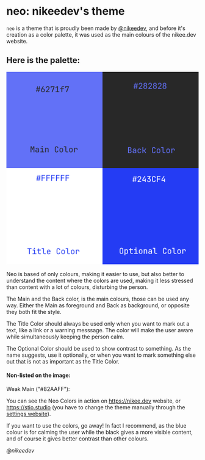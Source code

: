 # neo: nikeedev's theme

`neo` is a theme that is proudly been made by [@nikeedev](https://github.com/nikeedev), and before it's creation as a color palette, it was used as the main colours of the nikee.dev website. 

## Here is the palette:

![](Neo_Colours.png)

Neo is based of only colours, making it easier to use, but also better to understand the content where the colors are used, making it less stressed than content with a lot of colours, disturbing the person. 

The Main and the Back color, is the main colours, those can be used any way. Either the Main as foreground and Back as background, or opposite they both fit the style. 

The Title Color should always be used only when you want to mark out a text, like a link or a warning messsage. The color will make the user aware while simultaneously keeping the person calm.

The Optional Color should be used to show contrast to something. As the name suggests, use it optionally, or when you want to mark something else out that is not as important as the Title Color.

#### Non-listed on the image:

Weak Main ("#82AAFF"): 

You can see the Neo Colors in action on https://nikee.dev website, or https://stio.studio (you have to  change the theme manually through the [settings website](https://settings.stio.studio)).

If you want to use the colors, go away! In fact I recommend, as the blue colour is for calming the user while the black gives a more visible content, and of course it gives better contrast than other colours.

*@nikeedev*

